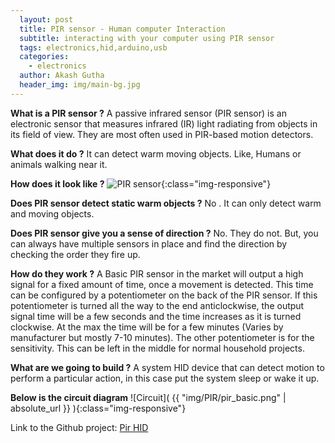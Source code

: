 ```yaml
---
  layout: post
  title: PIR sensor - Human computer Interaction
  subtitle: interacting with your computer using PIR sensor
  tags: electronics,hid,arduino,usb
  categories: 
    - electronics
  author: Akash Gutha
  header_img: img/main-bg.jpg
---
```


__What is a PIR sensor ?__
A passive infrared sensor (PIR sensor) is an electronic sensor that measures infrared (IR) light radiating from objects in its field of view. They are most often used in PIR-based motion detectors.

__What does it do ?__
It can detect warm moving objects. Like, Humans or animals walking near it.

__How does it look like ?__
![PIR sensor](https://cdn-shop.adafruit.com/1200x900/189-02.jpg){:class="img-responsive"}

__Does PIR sensor detect static warm objects ?__
No . It can only detect warm and moving objects.

__Does PIR sensor give you a sense of direction ?__
No. They do not.
But, you can always have multiple sensors in place and find the direction by checking the order they fire up.

__How do they work ?__
A Basic PIR sensor in the market will output a high signal for a fixed amount of time, once a movement is detected. This time can be configured by a potentiometer on the back of the PIR sensor. If this potentiometer is turned all the way to the end anticlockwise, the output signal time will be a few seconds and the time increases as it is turned clockwise. At the max the time will be for a few minutes (Varies by manufacturer but mostly 7-10 minutes). The other potentiometer is for the sensitivity. This can be left in the middle for normal household projects.

__What are we going to build ?__
A system HID device that can detect motion to perform a particular action, in this case put the system sleep or wake it up.

__Below is the circuit diagram__
![Circuit]( {{ "img/PIR/pir_basic.png" | absolute_url }} ){:class="img-responsive"}

Link to the Github project: [Pir HID](https://github.com/AkashGutha/Pyroelectric-Infrared-Human-Interface-device.git)
